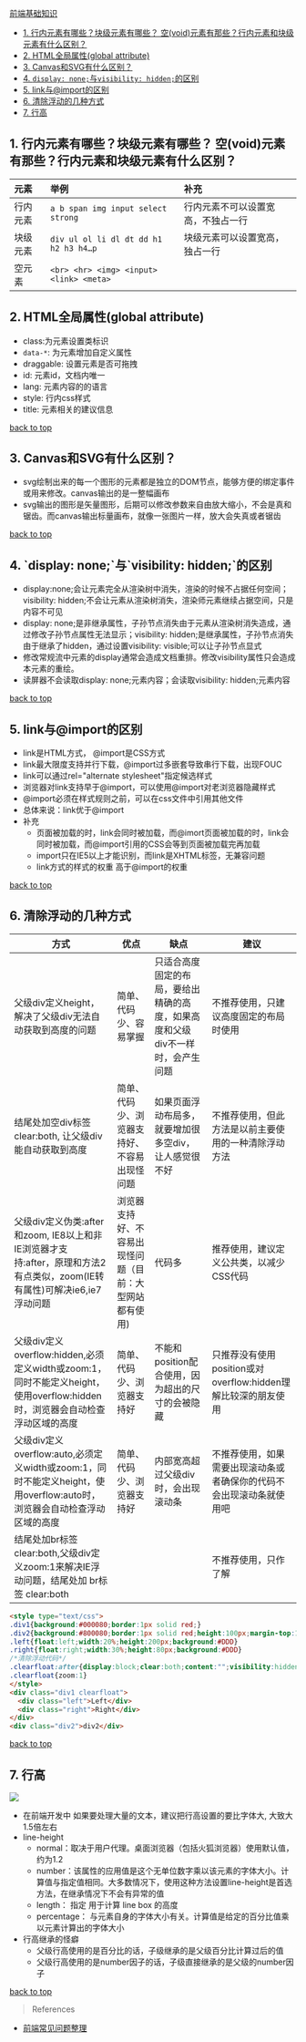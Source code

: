 [前端基础知识](top)

- [1. 行内元素有哪些？块级元素有哪些？ 空(void)元素有那些？行内元素和块级元素有什么区别？](#行内元素有哪些？块级元素有哪些？)
- [2. HTML全局属性(global attribute)](#HTML全局属性)
- [3. Canvas和SVG有什么区别？](#Canvas和SVG有什么区别)
- [4. `display: none;`与`visibility: hidden;`的区别](#display)
- [5. link与@import的区别](#link与)
- [6. 清除浮动的几种方式](#清除浮动的几种方式)
- [7. 行高](#行高)

<h2 id="行内元素有哪些？块级元素有哪些？">1. 行内元素有哪些？块级元素有哪些？ 空(void)元素有那些？行内元素和块级元素有什么区别？</h2>

| 元素|举例|补充|
| :------------- | :------------- |:------------- |
|行内元素| `a b span img input select strong`|行内元素不可以设置宽高，不独占一行|
|块级元素|`div ul ol li dl dt dd h1 h2 h3 h4…p`|块级元素可以设置宽高，独占一行|
|空元素|`<br> <hr> <img> <input> <link> <meta>`||

<h2 id="HTML全局属性">2. HTML全局属性(global attribute)</h2>

- class:为元素设置类标识
- `data-*`: 为元素增加自定义属性
- draggable: 设置元素是否可拖拽
- id: 元素id，文档内唯一
- lang: 元素内容的的语言
- style: 行内css样式
- title: 元素相关的建议信息

[back to top](#top)

<h2 id="Canvas和SVG有什么区别">3. Canvas和SVG有什么区别？</h2>

- svg绘制出来的每一个图形的元素都是独立的DOM节点，能够方便的绑定事件或用来修改。canvas输出的是一整幅画布
- svg输出的图形是矢量图形，后期可以修改参数来自由放大缩小，不会是真和锯齿。而canvas输出标量画布，就像一张图片一样，放大会失真或者锯齿

[back to top](#top)

<h2 id="display">4. `display: none;`与`visibility: hidden;`的区别</h2>

- display:none;会让元素完全从渲染树中消失，渲染的时候不占据任何空间；visibility: hidden;不会让元素从渲染树消失，渲染师元素继续占据空间，只是内容不可见
- display: none;是非继承属性，子孙节点消失由于元素从渲染树消失造成，通过修改子孙节点属性无法显示；visibility: hidden;是继承属性，子孙节点消失由于继承了hidden，通过设置visibility: visible;可以让子孙节点显式
- 修改常规流中元素的display通常会造成文档重排。修改visibility属性只会造成本元素的重绘。
- 读屏器不会读取display: none;元素内容；会读取visibility: hidden;元素内容

[back to top](#top)

<h2 id="link与">5. link与@import的区别</h2>

- link是HTML方式， @import是CSS方式
- link最大限度支持并行下载，@import过多嵌套导致串行下载，出现FOUC
- link可以通过rel="alternate stylesheet"指定候选样式
- 浏览器对link支持早于@import，可以使用@import对老浏览器隐藏样式
- @import必须在样式规则之前，可以在css文件中引用其他文件
- 总体来说：link优于@import
- 补充
  - 页面被加载的时，link会同时被加载，而@imort页面被加载的时，link会同时被加载，而@import引用的CSS会等到页面被加载完再加载
  - import只在IE5以上才能识别，而link是XHTML标签，无兼容问题
  - link方式的样式的权重 高于@import的权重

[back to top](#top)

<h2 id="清除浮动的几种方式">6. 清除浮动的几种方式</h2>

方式|优点|缺点|建议
---|---|---|---
父级div定义height，解决了父级div无法自动获取到高度的问题|简单、代码少、容易掌握|只适合高度固定的布局，要给出精确的高度，如果高度和父级div不一样时，会产生问题|不推荐使用，只建议高度固定的布局时使用 
结尾处加空div标签clear:both, 让父级div能自动获取到高度|简单、代码少、浏览器支持好、不容易出现怪问题|如果页面浮动布局多，就要增加很多空div，让人感觉很不好|不推荐使用，但此方法是以前主要使用的一种清除浮动方法
父级div定义伪类:after和zoom, IE8以上和非IE浏览器才支持:after，原理和方法2有点类似，zoom(IE转有属性)可解决ie6,ie7浮动问题|浏览器支持好、不容易出现怪问题（目前：大型网站都有使用)|代码多|推荐使用，建议定义公共类，以减少CSS代码
父级div定义overflow:hidden,必须定义width或zoom:1，同时不能定义height，使用overflow:hidden时，浏览器会自动检查浮动区域的高度|简单、代码少、浏览器支持好|不能和position配合使用，因为超出的尺寸的会被隐藏|只推荐没有使用position或对overflow:hidden理解比较深的朋友使用
父级div定义overflow:auto,必须定义width或zoom:1，同时不能定义height，使用overflow:auto时，浏览器会自动检查浮动区域的高度|简单、代码少、浏览器支持好 |内部宽高超过父级div时，会出现滚动条|不推荐使用，如果需要出现滚动条或者确保你的代码不会出现滚动条就使用吧
结尾处加br标签clear:both,父级div定义zoom:1来解决IE浮动问题，结尾处加 br标签 clear:both |||不推荐使用，只作了解

```html
<style type="text/css"> 
.div1{background:#000080;border:1px solid red;} 
.div2{background:#800080;border:1px solid red;height:100px;margin-top:10px} 
.left{float:left;width:20%;height:200px;background:#DDD} 
.right{float:right;width:30%;height:80px;background:#DDD} 
/*清除浮动代码*/ 
.clearfloat:after{display:block;clear:both;content:"";visibility:hidden;height:0} 
.clearfloat{zoom:1} 
</style> 
<div class="div1 clearfloat"> 
  <div class="left">Left</div> 
  <div class="right">Right</div> 
</div> 
<div class="div2">div2</div> 
```

[back to top](#top)

<h2 id="行高">7. 行高</h2>

![](https://i.imgur.com/6hDrVlp.png)

- 在前端开发中 如果要处理大量的文本，建议把行高设置的要比字体大, 大致大1.5倍左右
- line-height
  - normal：取决于用户代理。桌面浏览器（包括火狐浏览器）使用默认值，约为1.2
  - number：该属性的应用值是这个无单位数字<number>乘以该元素的字体大小。计算值与指定值相同。大多数情况下，使用这种方法设置line-height是首选方法，在继承情况下不会有异常的值
  - length： 指定<length>  用于计算 line box 的高度
  - percentage： 与元素自身的字体大小有关。计算值是给定的百分比值乘以元素计算出的字体大小
- 行高继承的怪癖
  - 父级行高使用的是百分比的话，子级继承的是父级百分比计算过后的值
  - 父级行高使用的是number因子的话，子级直接继承的是父级的number因子

[back to top](#top)

> References

- [前端常见问题整理](https://juejin.im/post/5ac43e7c6fb9a028d1414f84?utm_medium=hao.caibaojian.com&utm_source=hao.caibaojian.com)
